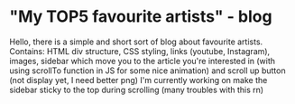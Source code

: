 # "My TOP5 favourite artists" - blog
Hello, there is a simple and short sort of blog about favourite artists.
Contains: HTML div structure, CSS styling, links (youtube, Instagram), images, sidebar which move you to the article you're interested in (with using scrollTo function in JS for some nice animation) and scroll up button (not display yet, I need better png)
I'm currently working on make the sidebar sticky to the top during scrolling (many troubles with this rn)

